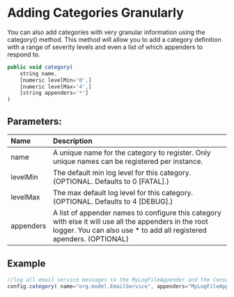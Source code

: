 # Adding Categories Granularly

You can also add categories with very granular information using the category\(\) method. This method will allow you to add a category definition with a range of severity levels and even a list of which appenders to respond to.

```javascript
public void category(
    string name,
    [numeric levelMin='0',]
    [numeric levelMax='4',]
    [string appenders='*']
)
```

## Parameters:

| Name | Description |
| :--- | :--- |
| name | A unique name for the category to register. Only unique names can be registered per instance. |
| levelMin | The default min log level for this category. \(OPTIONAL. Defaults to 0 \[FATAL\].\) |
| levelMax | The max default log level for this category. \(OPTIONAL. Defaults to 4 \[DEBUG\].\) |
| appenders | A list of appender names to configure this category with else it will use all the appenders in the root logger. You can also use \* to add all registered apenders. \(OPTIONAL\) |

## Example

```javascript
//log all email service messages to the MyLogFileAppender and the Console.
config.category( name="org.model.EmailService", appenders="MyLogFileAppender,Console" );
```

